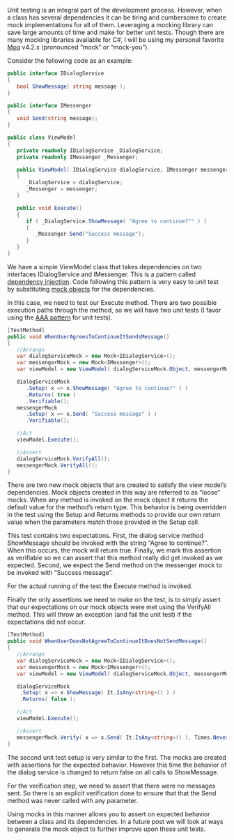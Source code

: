 

Unit testing is an integral part of the development process. However, when a class has several dependencies it can be tiring and cumbersome to create mock implementations for all of them. Leveraging a mocking library can save large amounts of time and make for better unit tests. Though there are many mocking libraries available for C#, I will be using my personal favorite [Moq](https://github.com/Moq/moq4) v4.2.x (pronounced “mock” or “mock-you”).

Consider the following code as an example:

```csharp
public interface IDialogService
{
   bool ShowMessage( string message );
}
```

```csharp
public interface IMessenger
{
   void Send(string message);
}

```

```csharp
public class ViewModel
{
   private readonly IDialogService _DialogService;
   private readonly IMessenger _Messenger;

   public ViewModel( IDialogService dialogService, IMessenger messenger )
   {
      _DialogService = dialogService;
      _Messenger = messenger;
   }

   public void Execute()
   {
      if ( _DialogService.ShowMessage( "Agree to continue?"" ) )
      {
         _Messenger.Send("Success message");
      }
   }
}
```

We have a simple ViewModel class that takes dependencies on two interfaces IDialogService and IMessenger. This is a pattern called [dependency injection](https://en.wikipedia.org/wiki/Dependency_injection). Code following this pattern is very easy to unit test by substituting [mock objects](https://en.wikipedia.org/wiki/Mock_object) for the dependencies.

In this case, we need to test our Execute method. There are two possible execution paths through the method, so we will have two unit tests (I favor using the [AAA pattern](https://www.c2.com/cgi/wiki?ArrangeActAssert) for unit tests).

```csharp
[TestMethod]
public void WhenUserAgreesToContinueItSendsMessage()
{
   //Arrange
   var dialogServiceMock = new Mock<IDialogService>();
   var messengerMock = new Mock<IMessenger>();
   var viewModel = new ViewModel( dialogServiceMock.Object, messengerMock.Object );

   dialogServiceMock
      .Setup( x => x.ShowMessage( "Agree to continue?" ) )
      .Returns( true )
      .Verifiable();
   messengerMock
      .Setup( x => x.Send( "Success message" ) )
      .Verifiable();

   //Act
   viewModel.Execute();

   //Assert
   dialogServiceMock.VerifyAll();
   messengerMock.VerifyAll();
}

```

There are two new mock objects that are created to satisfy the view model’s dependencies. Mock objects created in this way are referred to as “loose” mocks. When any method is invoked on the mock object it returns the default value for the method’s return type. This behavior is being overridden in the test using the Setup and Returns methods to provide our own return value when the parameters match those provided in the Setup call.

This test contains two expectations. First, the dialog service method ShowMessage should be invoked with the string “Agree to continue?”. When this occurs, the mock will return true. Finally, we mark this assertion as verifiable so we can assert that this method really did get invoked as we expected. Second, we expect the Send method on the messenger mock to be invoked with “Success message”.

For the actual running of the test the Execute method is invoked.

Finally the only assertions we need to make on the test, is to simply assert that our expectations on our mock objects were met using the VerifyAll method. This will throw an exception (and fail the unit test) if the expectations did not occur.

```csharp
[TestMethod]
public void WhenUserDoesNotAgreeToContinueItDoesNotSendMessage()
{
   //Arrange
   var dialogServiceMock = new Mock<IDialogService>();
   var messengerMock = new Mock<IMessenger>();
   var viewModel = new ViewModel( dialogServiceMock.Object, messengerMock.Object );

   dialogServiceMock
    .Setup( x => x.ShowMessage( It.IsAny<string>() ) )
    .Returns( false );

   //Act
   viewModel.Execute();

   //Assert
   messengerMock.Verify( x => x.Send( It.IsAny<string>() ), Times.Never() );
}
```

The second unit test setup is very similar to the first. The mocks are created with assertions for the expected behavior. However this time the behavior of the dialog service is changed to return false on all calls to ShowMessage.

For the verification step, we need to assert that there were no messages sent. So there is an explicit verification done to ensure that that the Send method was never called with any parameter.

Using mocks in this manner allows you to assert on expected behavior between a class and its dependencies. In a future post we will look at ways to generate the mock object to further improve upon these unit tests.
